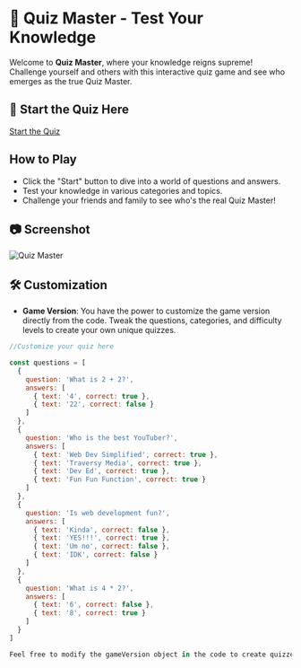 # 🧠 Quiz Master - Test Your Knowledge

Welcome to **Quiz Master**, where your knowledge reigns supreme! Challenge yourself and others with this interactive quiz game and see who emerges as the true Quiz Master.

## 🚀 Start the Quiz Here
[Start the Quiz](https://your-quiz-game-url.com)

## How to Play
- Click the "Start" button to dive into a world of questions and answers.
- Test your knowledge in various categories and topics.
- Challenge your friends and family to see who's the real Quiz Master!

## 📷 Screenshot
![Quiz Master](quiz-master-screenshot.png)

## 🛠️ Customization
- **Game Version**: You have the power to customize the game version directly from the code. Tweak the questions, categories, and difficulty levels to create your own unique quizzes.

```javascript
//Customize your quiz here

const questions = [
  {
    question: 'What is 2 + 2?',
    answers: [
      { text: '4', correct: true },
      { text: '22', correct: false }
    ]
  },
  {
    question: 'Who is the best YouTuber?',
    answers: [
      { text: 'Web Dev Simplified', correct: true },
      { text: 'Traversy Media', correct: true },
      { text: 'Dev Ed', correct: true },
      { text: 'Fun Fun Function', correct: true }
    ]
  },
  {
    question: 'Is web development fun?',
    answers: [
      { text: 'Kinda', correct: false },
      { text: 'YES!!!', correct: true },
      { text: 'Um no', correct: false },
      { text: 'IDK', correct: false }
    ]
  },
  {
    question: 'What is 4 * 2?',
    answers: [
      { text: '6', correct: false },
      { text: '8', correct: true }
    ]
  }
]

Feel free to modify the gameVersion object in the code to create quizzes tailored to your preferences and interests.
